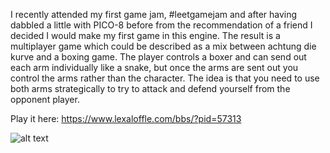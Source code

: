 I recently attended my first game jam, #leetgamejam and after having dabbled a little with PICO-8 before from the recommendation of a friend I decided I would make my first game in this engine.
The result is a multiplayer game which could be described as a mix between achtung die kurve and a boxing game.
The player controls a boxer and can send out each arm individually like a snake, but once the arms are sent out you control the arms rather than the character. The idea is that you need to use both arms strategically to try to attack and defend yourself from the opponent player.

Play it here: https://www.lexaloffle.com/bbs/?pid=57313

![alt text](https://i.imgur.com/g64O41h.gif "demo")